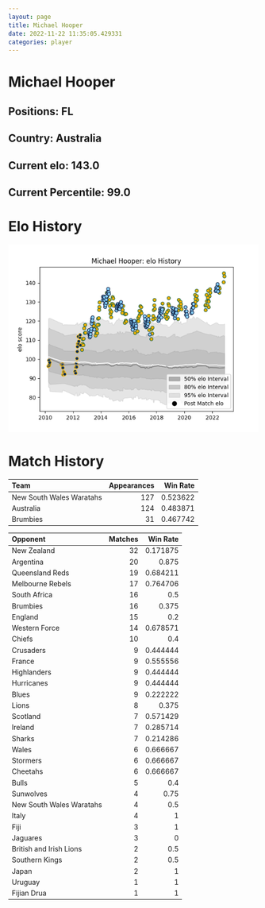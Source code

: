 ```yaml
---  
layout: page  
title: Michael Hooper  
date: 2022-11-22 11:35:05.429331  
categories: player  
---
```

# Michael Hooper

## Positions: FL

## Country: Australia

## Current elo: 143.0

## Current Percentile: 99.0

# Elo History


![elo history](history_MichaelHooper.png)
# Match History


| Team                     |   Appearances |   Win Rate |
|:-------------------------|--------------:|-----------:|
| New South Wales Waratahs |           127 |   0.523622 |
| Australia                |           124 |   0.483871 |
| Brumbies                 |            31 |   0.467742 |

| Opponent                 |   Matches |   Win Rate |
|:-------------------------|----------:|-----------:|
| New Zealand              |        32 |   0.171875 |
| Argentina                |        20 |   0.875    |
| Queensland Reds          |        19 |   0.684211 |
| Melbourne Rebels         |        17 |   0.764706 |
| South Africa             |        16 |   0.5      |
| Brumbies                 |        16 |   0.375    |
| England                  |        15 |   0.2      |
| Western Force            |        14 |   0.678571 |
| Chiefs                   |        10 |   0.4      |
| Crusaders                |         9 |   0.444444 |
| France                   |         9 |   0.555556 |
| Highlanders              |         9 |   0.444444 |
| Hurricanes               |         9 |   0.444444 |
| Blues                    |         9 |   0.222222 |
| Lions                    |         8 |   0.375    |
| Scotland                 |         7 |   0.571429 |
| Ireland                  |         7 |   0.285714 |
| Sharks                   |         7 |   0.214286 |
| Wales                    |         6 |   0.666667 |
| Stormers                 |         6 |   0.666667 |
| Cheetahs                 |         6 |   0.666667 |
| Bulls                    |         5 |   0.4      |
| Sunwolves                |         4 |   0.75     |
| New South Wales Waratahs |         4 |   0.5      |
| Italy                    |         4 |   1        |
| Fiji                     |         3 |   1        |
| Jaguares                 |         3 |   0        |
| British and Irish Lions  |         2 |   0.5      |
| Southern Kings           |         2 |   0.5      |
| Japan                    |         2 |   1        |
| Uruguay                  |         1 |   1        |
| Fijian Drua              |         1 |   1        |